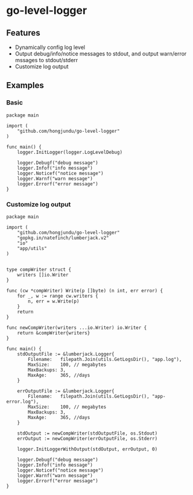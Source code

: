 # go-level-logger

## Features

* Dynamically config log level
* Output debug/info/notice messages to stdout, and output warn/error mssages to stdout/stderr 
* Customize log output

## Examples

### Basic

    package main

    import (
        "github.com/hongjundu/go-level-logger"
    )

    func main() {
        logger.InitLogger(logger.LogLevelDebug)

        logger.Debugf("debug message")
        logger.Infof("info message")
        logger.Noticef("notice message")
        logger.Warnf("warn message")
        logger.Errorf("error message")
    }

### Customize log output

    package main

    import (
        "github.com/hongjundu/go-level-logger"
        "gopkg.in/natefinch/lumberjack.v2"
        "io"
        "app/utils"
    )


    type compWriter struct {
        writers []io.Writer
    }

    func (cw *compWriter) Write(p []byte) (n int, err error) {
        for _, w := range cw.writers {
            n, err = w.Write(p)
        }
        return
    }

    func newCompWriter(writers ...io.Writer) io.Writer {
        return &compWriter{writers}
    }

    func main() {
        stdOutputFile := &lumberjack.Logger{
            Filename:   filepath.Join(utils.GetLogsDir(), "app.log"),
            MaxSize:    100, // megabytes
            MaxBackups: 3,
            MaxAge:     365, //days
        }

        errOutputFile := &lumberjack.Logger{
            Filename:   filepath.Join(utils.GetLogsDir(), "app-error.log"),
            MaxSize:    100, // megabytes
            MaxBackups: 3,
            MaxAge:     365, //days
        }

        stdOutput := newCompWriter(stdOutputFile, os.Stdout)
        errOutput := newCompWriter(errOutputFile, os.Stderr)

        logger.InitLoggerWithOutput(stdOutput, errOutput, 0)

        logger.Debugf("debug message")
        logger.Infof("info message")
        logger.Noticef("notice message")
        logger.Warnf("warn message")
        logger.Errorf("error message")
    }
